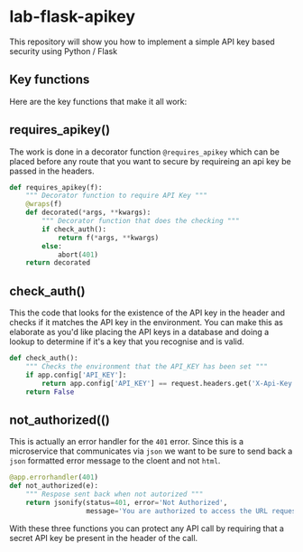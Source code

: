 # lab-flask-apikey
This repository will show you how to implement a simple API key based security using Python / Flask

## Key functions

Here are the key functions that make it all work:

## requires_apikey()

The work is done in a decorator function `@requires_apikey` which can be placed before any route that you want to secure by requireing an api key be passed in the headers.

```Python
def requires_apikey(f):
    """ Decorator function to require API Key """
    @wraps(f)
    def decorated(*args, **kwargs):
        """ Decorator function that does the checking """
        if check_auth():
            return f(*args, **kwargs)
        else:
            abort(401)
    return decorated

```

## check_auth()

This the code that looks for the existence of the API key in the header and checks if it matches the API key in the environment. You can make this as elaborate as you'd like placing the API keys in a database and doing a lookup to determine if it's a key that you recognise and is valid.

```Python
def check_auth():
    """ Checks the environment that the API_KEY has been set """
    if app.config['API_KEY']:
        return app.config['API_KEY'] == request.headers.get('X-Api-Key')
    return False
```

## not_authorized(()

This is actually an error handler for the `401` error. Since this is a microservice that communicates via `json` we want to be sure to send back a `json` formatted error message to the cloent and not `html`.

```Python
@app.errorhandler(401)
def not_authorized(e):
    """ Respose sent back when not autorized """
    return jsonify(status=401, error='Not Authorized',
                   message='You are authorized to access the URL requested.'), 401
```

With these three functions you can protect any API call by requiring that a secret API key be present in the header of the call.
